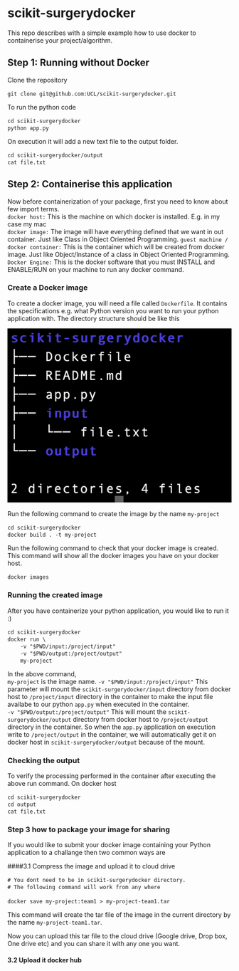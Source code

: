 # scikit-surgerydocker
This repo describes with a simple example how to use docker to containerise your project/algorithm. 

## Step 1: Running without Docker

Clone the repository
```
git clone git@github.com:UCL/scikit-surgerydocker.git
```
To run the python code
```
cd scikit-surgerydocker
python app.py
```
On execution it will add a new text file to the output folder. 
```
cd scikit-surgerydocker/output
cat file.txt
```


## Step 2: Containerise this application

Now before containerization of your package, first you need to know about few import terms.    
`docker host:` This is the machine on which docker is installed. E.g. in my case my mac     
`docker image:` The image will have everything defined that we want in out container. Just like Class in Object Oriented Programming.
`guest machine / docker container:` This is the container which will be created from docker image. Just like Object/Instance of a class in Object Oriented Programming.
`Docker Engine:` This is the docker software that you must INSTALL and ENABLE/RUN on your machine to run any docker command.

### Create a Docker image
To create a docker image, you will need a file called `Dockerfile`. It contains the specifications e.g. what Python version you want to run your python application with.
The directory structure should be like this 

![Directory Structure](./images/directory-structure.png)


Run the following command to create the image by the name `my-project`
```
cd scikit-surgerydocker
docker build . -t my-project
```
Run the following command to check that your docker image is created.
This command will show all the docker images you have on your docker host.
```
docker images
```

### Running the created image
After you have containerize your python application, you would like to run it :)
```
cd scikit-surgerydocker
docker run \
    -v "$PWD/input:/project/input" 
    -v "$PWD/output:/project/output" 
    my-project
```
In the above command,      
`my-project` is the image name.
`-v "$PWD/input:/project/input"` This parameter will mount the `scikit-surgerydocker/input` directory from docker host to `/project/input` directory in the container to make the input file availabe to our python `app.py` when executed in the container.      
`-v "$PWD/output:/project/output"` This will mount the `scikit-surgerydocker/output` directory from docker host to `/project/output` directory in the container. So when the `app.py` application on execution write to `/project/output` in the container, we will automatically get it on docker host in `scikit-surgerydocker/output` because of the mount.

### Checking the output
To verify the processing performed in the container after executing the above run command. On docker host
```
cd scikit-surgerydocker
cd output
cat file.txt
```

### Step 3 how to package your image for sharing
If you would like to submit your docker image containing your Python application to a challange then two common ways are

####3.1 Compress the image and upload it to cloud drive
```
# You dont need to be in scikit-surgerydocker directory. 
# The following command will work from any where

docker save my-project:team1 > my-project-team1.tar
```
This command will create the tar file of the image in the current directory by the name `my-project-team1.tar`.   

Now you can upload this tar file to the cloud drive (Google drive, Drop box, One drive etc) and you can share it with any one you want.

#### 3.2 Upload it docker hub










